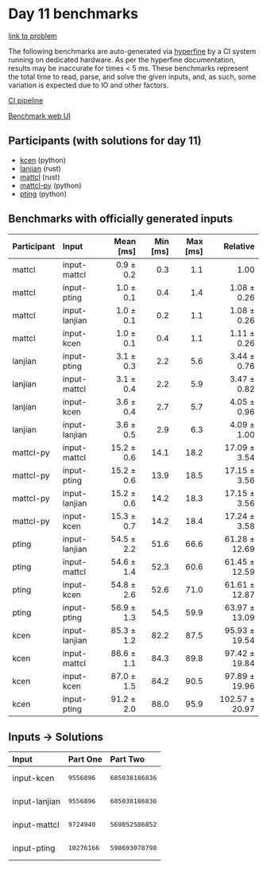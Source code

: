 # Day 11 benchmarks

[link to problem](https://adventofcode.com/2023/day/11)

The following benchmarks are auto-generated via
[hyperfine](https://github.com/sharkdp/hyperfine) by a CI system running on
dedicated hardware. As per the hyperfine documentation, results may be
inaccurate for times < 5 ms. These benchmarks represent the total time to read,
parse, and solve the given inputs, and, as such, some variation is expected due
to IO and other factors.

[CI pipeline](http://ci.papercode.net:8080/teams/main/pipelines/aoc2023)

[Benchmark web UI](https://aoc.ancalagon.black)


## Participants (with solutions for day 11)

- [kcen](https://github.com/kcen/aoc2023) (python)
- [lanjian](https://github.com/lanjian/aoc-2023) (rust)
- [mattcl](https://github.com/mattcl/aoc2023) (rust)
- [mattcl-py](https://github.com/mattcl/aoc2023-py) (python)
- [pting](https://github.com/pting/aoc2023) (python)


## Benchmarks with officially generated inputs

| Participant | Input | Mean [ms] | Min [ms] | Max [ms] | Relative |
|:---|:---|---:|---:|---:|---:|
| mattcl | input-mattcl | 0.9 ± 0.2 | 0.3 | 1.1 | 1.00 |
| mattcl | input-pting | 1.0 ± 0.1 | 0.4 | 1.4 | 1.08 ± 0.26 |
| mattcl | input-lanjian | 1.0 ± 0.1 | 0.2 | 1.1 | 1.08 ± 0.26 |
| mattcl | input-kcen | 1.0 ± 0.1 | 0.4 | 1.1 | 1.11 ± 0.26 |
| lanjian | input-pting | 3.1 ± 0.3 | 2.2 | 5.6 | 3.44 ± 0.76 |
| lanjian | input-mattcl | 3.1 ± 0.4 | 2.2 | 5.9 | 3.47 ± 0.82 |
| lanjian | input-kcen | 3.6 ± 0.4 | 2.7 | 5.7 | 4.05 ± 0.96 |
| lanjian | input-lanjian | 3.6 ± 0.5 | 2.9 | 6.3 | 4.09 ± 1.00 |
| mattcl-py | input-mattcl | 15.2 ± 0.6 | 14.1 | 18.2 | 17.09 ± 3.54 |
| mattcl-py | input-pting | 15.2 ± 0.6 | 13.9 | 18.5 | 17.15 ± 3.56 |
| mattcl-py | input-lanjian | 15.2 ± 0.6 | 14.2 | 18.3 | 17.15 ± 3.56 |
| mattcl-py | input-kcen | 15.3 ± 0.7 | 14.2 | 18.4 | 17.24 ± 3.58 |
| pting | input-lanjian | 54.5 ± 2.2 | 51.6 | 66.6 | 61.28 ± 12.69 |
| pting | input-mattcl | 54.6 ± 1.4 | 52.3 | 60.6 | 61.45 ± 12.59 |
| pting | input-kcen | 54.8 ± 2.6 | 52.6 | 71.0 | 61.61 ± 12.87 |
| pting | input-pting | 56.9 ± 1.3 | 54.5 | 59.9 | 63.97 ± 13.09 |
| kcen | input-lanjian | 85.3 ± 1.2 | 82.2 | 87.5 | 95.93 ± 19.54 |
| kcen | input-mattcl | 86.6 ± 1.1 | 84.3 | 89.8 | 97.42 ± 19.84 |
| kcen | input-kcen | 87.0 ± 1.5 | 84.2 | 90.5 | 97.89 ± 19.96 |
| kcen | input-pting | 91.2 ± 2.0 | 88.0 | 95.9 | 102.57 ± 20.97 |


## Inputs -> Solutions

| Input | Part One | Part Two |
|:---|:---|:---|
|input-kcen|<pre>9556896</pre>|<pre>685038186836</pre>|
|input-lanjian|<pre>9556896</pre>|<pre>685038186836</pre>|
|input-mattcl|<pre>9724940</pre>|<pre>569052586852</pre>|
|input-pting|<pre>10276166</pre>|<pre>598693078798</pre>|